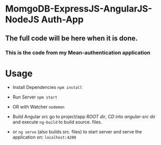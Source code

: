 # MomgoDB-ExpressJS-AngularJS-NodeJS Auth-App


## The full code will be here when it is done.

### This is the code from my Mean-authentication application

# Usage

- Install Dependencies
`npm install`

- Run Server
`npm start`

- OR with Watcher
`nodemon`

- Build Angular src
go to project/app *ROOT dir*, *CD* into *angular-src* dir and execute `ng-build` to build source. files.

- or `ng serve` (also builds src. files) to start server and serve the application on: `localhost:4200`
